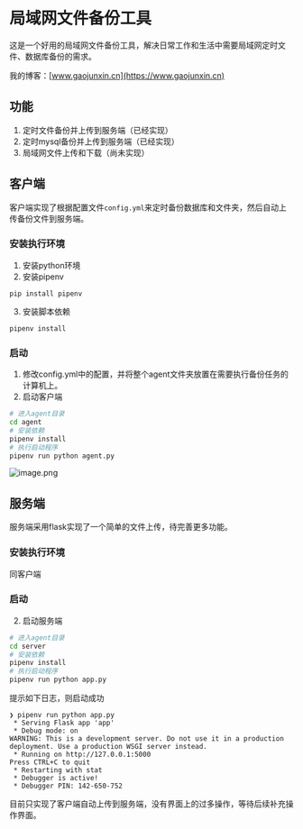 # 局域网文件备份工具

这是一个好用的局域网文件备份工具，解决日常工作和生活中需要局域网定时文件、数据库备份的需求。

我的博客：[www.gaojunxin.cn](https://www.gaojunxin.cn)

## 功能
1. 定时文件备份并上传到服务端（已经实现）
2. 定时mysql备份并上传到服务端（已经实现）
3. 局域网文件上传和下载（尚未实现）


## 客户端
客户端实现了根据配置文件`config.yml`来定时备份数据库和文件夹，然后自动上传备份文件到服务端。

### 安装执行环境
1. 安装python环境
2. 安装pipenv
```shell
pip install pipenv
```
3. 安装脚本依赖
```shell
pipenv install
```
### 启动

1. 修改config.yml中的配置，并将整个agent文件夹放置在需要执行备份任务的计算机上。
2. 启动客户端
```bash
# 进入agent目录
cd agent
# 安装依赖
pipenv install
# 执行启动程序
pipenv run python agent.py
```

![image.png](http://image.gaojunxin.cn/i/2024/03/15/65f3f1aa841c4.png)

## 服务端

服务端采用flask实现了一个简单的文件上传，待完善更多功能。

### 安装执行环境
同客户端

### 启动

2. 启动服务端
```bash
# 进入agent目录
cd server
# 安装依赖
pipenv install
# 执行启动程序
pipenv run python app.py
```

提示如下日志，则启动成功

```log
❯ pipenv run python app.py
 * Serving Flask app 'app'
 * Debug mode: on
WARNING: This is a development server. Do not use it in a production deployment. Use a production WSGI server instead.
 * Running on http://127.0.0.1:5000
Press CTRL+C to quit
 * Restarting with stat
 * Debugger is active!
 * Debugger PIN: 142-650-752
```
目前只实现了客户端自动上传到服务端，没有界面上的过多操作，等待后续补充操作界面。